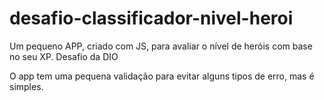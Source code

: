 # desafio-classificador-nivel-heroi
Um pequeno APP, criado com JS, para avaliar o nível de heróis com base no seu XP. Desafio da DIO

O app tem uma pequena validação para evitar alguns tipos de erro, mas é simples.
